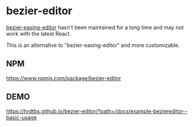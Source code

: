 # bezier-editor

[bezier-easing-editor](https://github.com/gre/bezier-easing-editor) hasn't been maintained for a long time and may not work with the latest React.

This is an alternative to "bezier-easing-editor" and more customizable.


## NPM

https://www.npmjs.com/package/bezier-editor

## DEMO

https://hrdtbs.github.io/bezier-editor/?path=/docs/example-beziereditor--basic-usage
